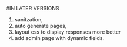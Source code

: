 #IN LATER VERSIONS
1. sanitzation,
2. auto generate pages, 
3. layout css to display responses more better
4. add admin page with dynamic fields.